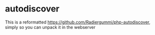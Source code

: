 # autodiscover
This is a reformatted https://github.com/Radiergummi/php-autodiscover, simply so you can unpack it in the webserver
